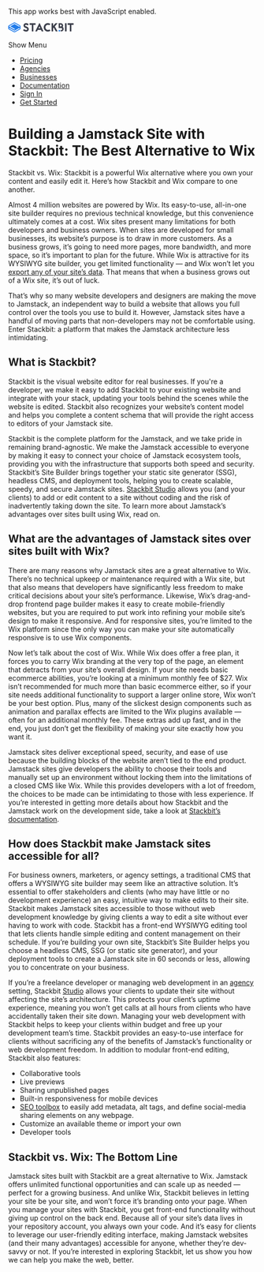 This app works best with JavaScript enabled.

<a href="/" class="masthead-logo"><img src="/images/logo_alt.svg" alt="Stackbit logo" width="133" height="20" /></a>

<span class="screen-reader-text">Show Menu</span><span class="masthead-menu-icon" aria-hidden="true"></span>

-   [Pricing](/pricing)
-   [Agencies](/agencies)
-   [Businesses](/businesses)
-   [Documentation](https://www.stackbit.com/docs/)
-   [Sign In](https://app.stackbit.com/)
-   <a href="https://app.stackbit.com/create" class="button-component button-component-theme-accent button-component-hollow"><span>Get Started</span></a>

Building a Jamstack Site with Stackbit: The Best Alternative to Wix
===================================================================

Stackbit vs. Wix: Stackbit is a powerful Wix alternative where you own your content and easily edit it. Here’s how Stackbit and Wix compare to one another.

Almost 4 million websites are powered by Wix. Its easy-to-use, all-in-one site builder requires no previous technical knowledge, but this convenience ultimately comes at a cost. Wix sites present many limitations for both developers and business owners. When sites are developed for small businesses, its website’s purpose is to draw in more customers. As a business grows, it’s going to need more pages, more bandwidth, and more space, so it’s important to plan for the future. While Wix is attractive for its WYSIWYG site builder, you get limited functionality — and Wix won’t let you [export any of your site’s data](https://support.wix.com/en/article/exporting-or-embedding-your-wix-site-elsewhere). That means that when a business grows out of a Wix site, it’s out of luck. 

That’s why so many website developers and designers are making the move to Jamstack, an independent way to build a website that allows you full control over the tools you use to build it. However, Jamstack sites have a handful of moving parts that non-developers may not be comfortable using. Enter Stackbit: a platform that makes the Jamstack architecture less intimidating. 

What is Stackbit?
-----------------

Stackbit is the visual website editor for real businesses. If you're a developer, we make it easy to add Stackbit to your existing website and integrate with your stack, updating your tools behind the scenes while the website is edited. Stackbit also recognizes your website’s content model and helps you complete a content schema that will provide the right access to editors of your Jamstack site. 

Stackbit is the complete platform for the Jamstack, and we take pride in remaining brand-agnostic. We make the Jamstack accessible to everyone by making it easy to connect your choice of Jamstack ecosystem tools, providing you with the infrastructure that supports both speed and security. Stackbit’s Site Builder brings together your static site generator (SSG), headless CMS, and deployment tools, helping you to create scalable, speedy, and secure Jamstack sites. [Stackbit Studio](https://www.stackbit.com/blog/announcing-stackbit-studio/) allows you (and your clients) to add or edit content to a site without coding and the risk of inadvertently taking down the site. To learn more about Jamstack’s advantages over sites built using Wix, read on. 

What are the advantages of Jamstack sites over sites built with Wix?
--------------------------------------------------------------------

There are many reasons why Jamstack sites are a great alternative to Wix. There’s no technical upkeep or maintenance required with a Wix site, but that also means that developers have significantly less freedom to make critical decisions about your site’s performance. Likewise, Wix’s drag-and-drop frontend page builder makes it easy to create mobile-friendly websites, but you are required to put work into refining your mobile site’s design to make it responsive. And for responsive sites, you’re limited to the Wix platform since the only way you can make your site automatically responsive is to use Wix components.

Now let’s talk about the cost of Wix. While Wix does offer a free plan, it forces you to carry Wix branding at the very top of the page, an element that detracts from your site’s overall design. If your site needs basic ecommerce abilities, you’re looking at a minimum monthly fee of $27. Wix isn’t recommended for much more than basic ecommerce either, so if your site needs additional functionality to support a larger online store, Wix won’t be your best option. Plus, many of the slickest design components such as animation and parallax effects are limited to the Wix plugins available — often for an additional monthly fee. These extras add up fast, and in the end, you just don’t get the flexibility of making your site exactly how you want it. 

Jamstack sites deliver exceptional speed, security, and ease of use because the building blocks of the website aren’t tied to the end product. Jamstack sites give developers the ability to choose their tools and manually set up an environment without locking them into the limitations of a closed CMS like Wix. While this provides developers with a lot of freedom, the choices to be made can be intimidating to those with less experience. If you’re interested in getting more details about how Stackbit and the Jamstack work on the development side, take a look at [Stackbit’s documentation](https://www.stackbit.com/docs/). 

How does Stackbit make Jamstack sites accessible for all?
---------------------------------------------------------

For business owners, marketers, or agency settings, a traditional CMS that offers a WYSIWYG site builder may seem like an attractive solution. It’s essential to offer stakeholders and clients (who may have little or no development experience) an easy, intuitive way to make edits to their site. Stackbit makes Jamstack sites accessible to those without web development knowledge by giving clients a way to edit a site without ever having to work with code. Stackbit has a front-end WYSIWYG editing tool that lets clients handle simple editing and content management on their schedule. If you’re building your own site, Stackbit’s Site Builder helps you choose a headless CMS, SSG (or static site generator), and your deployment tools to create a Jamstack site in 60 seconds or less, allowing you to concentrate on your business. 

If you’re a freelance developer or managing web development in an [agency](https://www.stackbit.com/agencies) setting, Stackbit [Studio](https://www.stackbit.com/blog/announcing-stackbit-studio/) allows your clients to update their site without affecting the site’s architecture. This protects your client’s uptime experience, meaning you won’t get calls at all hours from clients who have accidentally taken their site down. Managing your web development with Stackbit helps to keep your clients within budget and free up your development team’s time. Stackbit provides an easy-to-use interface for clients without sacrificing any of the benefits of Jamstack’s functionality or web development freedom. In addition to modular front-end editing, Stackbit also features:

-   Collaborative tools
-   Live previews
-   Sharing unpublished pages
-   Built-in responsiveness for mobile devices
-   [SEO toolbox](https://www.stackbit.com/blog/seo-tools/) to easily add metadata, alt tags, and define social-media sharing elements on any webpage.
-   Customize an available theme or import your own
-   Developer tools

Stackbit vs. Wix: The Bottom Line
---------------------------------

Jamstack sites built with Stackbit are a great alternative to Wix. Jamstack offers unlimited functional opportunities and can scale up as needed — perfect for a growing business. And unlike Wix, Stackbit believes in letting your site be your site, and won’t force it’s branding onto your page. When you manage your sites with Stackbit, you get front-end functionality without giving up control on the back end. Because all of your site’s data lives in your repository account, you always own your code. And it’s easy for clients to leverage our user-friendly editing interface, making Jamstack websites (and their many advantages) accessible for anyone, whether they’re dev-savvy or not. If you’re interested in exploring Stackbit, let us show you how we can help you make the web, better. 










